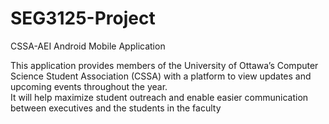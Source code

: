 # SEG3125-Project
CSSA-AEI Android Mobile Application

This application provides members of the University of Ottawa’s Computer Science Student Association (CSSA) with a platform to view updates and upcoming events throughout the year.  
It will help maximize student outreach and enable easier communication between executives and the students in the faculty

